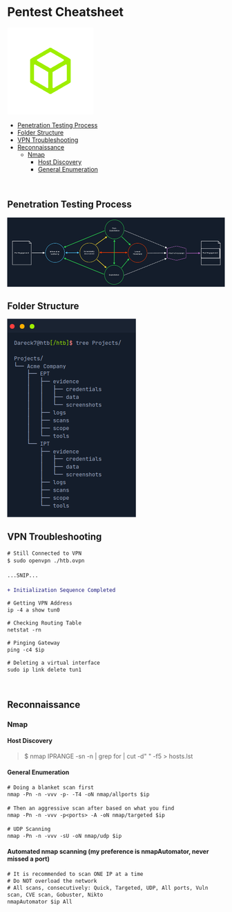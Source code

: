 # Pentest Cheatsheet

<img src="img/htb2.png">

- [Penetration Testing Process](#penetration-testing-process)
- [Folder Structure](#folder-structure)
- [VPN Troubleshooting](#vpn-troubleshooting)
- [Reconnaissance](#reconnaissance)
  - [Nmap](#nmap)
    - [Host Discovery](#host-discovery)
    - [General Enumeration](#general-enumeration)

<br>

## Penetration Testing Process

<img src="img/penetration_testing_process.png">

<br>

## Folder Structure

<img src="img/folder_structure.png">

<br>

## VPN Troubleshooting
```diff
# Still Connected to VPN 
$ sudo openvpn ./htb.ovpn  

...SNIP...  

+ Initialization Sequence Completed  
```
```console
# Getting VPN Address  
ip -4 a show tun0 
```
```console
# Checking Routing Table 
netstat -rn
```
```console
# Pinging Gateway 
ping -c4 $ip
```
```console
# Deleting a virtual interface 
sudo ip link delete tun1
```

<br>

## Reconnaissance

### Nmap

#### Host Discovery
> $ nmap IPRANGE -sn -n | grep for | cut -d" " -f5 > hosts.lst

#### General Enumeration
```console
# Doing a blanket scan first
nmap -Pn -n -vvv -p- -T4 -oN nmap/allports $ip

# Then an aggressive scan after based on what you find
nmap -Pn -n -vvv -p<ports> -A -oN nmap/targeted $ip

# UDP Scanning
nmap -Pn -n -vvv -sU -oN nmap/udp $ip
```
#### Automated nmap scanning (my preference is nmapAutomator, never missed a port)
```console
# It is recommended to scan ONE IP at a time
# Do NOT overload the network
# All scans, consecutively: Quick, Targeted, UDP, All ports, Vuln scan, CVE scan, Gobuster, Nikto
nmapAutomator $ip All
```

